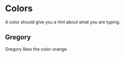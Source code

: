 # Colors
A color should give you a hint about what you are typing.

## Gregory
Gregory likes the color orange.
